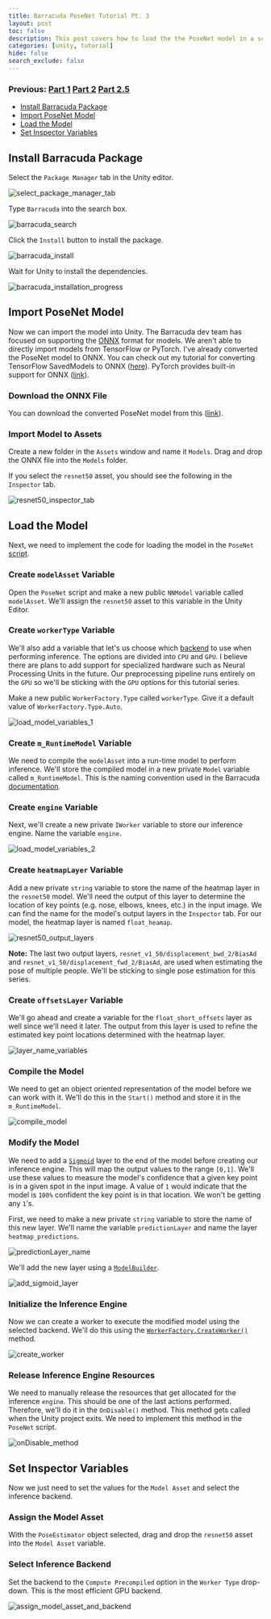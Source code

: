 ```yaml
---
title: Barracuda PoseNet Tutorial Pt. 3
layout: post
toc: false
description: This post covers how to load the the PoseNet model in a script.
categories: [unity, tutorial]
hide: false
search_exclude: false
---
```


### Previous: [Part 1](https://christianjmills.com/unity/tutorial/2020/10/25/Barracuda-PoseNet-Tutorial-1.html) [Part 2](https://christianjmills.com/unity/tutorial/2020/10/25/Barracuda-PoseNet-Tutorial-2.html) [Part 2.5](https://christianjmills.com/unity/tutorial/2020/11/05/Barracuda-PoseNet-Tutorial-2-5.html)

* [Install Barracuda Package](#install-barracuda-package)
* [Import PoseNet Model](#import-posenet-model)
* [Load the Model](#load-the-model)
* [Set Inspector Variables](#set-inspector-variables)

## Install Barracuda Package

Select the `Package Manager` tab in the Unity editor.

![select_package_manager_tab](\images\barracuda-posenet-tutorial\select_package_manager_tab.png)

Type `Barracuda` into the search box.

![barracuda_search](\images\barracuda-posenet-tutorial\barracuda_search.PNG)

Click the `Install` button to install the package.

![barracuda_install](\images\barracuda-posenet-tutorial\barracuda_install.PNG)

Wait for Unity to install the dependencies.

![barracuda_installation_progress](\images\barracuda-posenet-tutorial\barracuda_installation_progress.PNG)

## Import PoseNet Model

Now we can import the model into Unity. The Barracuda dev team has focused on supporting the [ONNX](https://onnx.ai/) format for models. We aren't able to directly import models from TensorFlow or PyTorch. I've already converted the PoseNet model to ONNX. You can check out my tutorial for converting TensorFlow SavedModels to ONNX ([here](https://christianjmills.com/tensorflow/onnx/tutorial/2020/10/21/How-to-Convert-a-TensorFlow-SavedModel-to-ONNX.html)). PyTorch provides built-in support for ONNX ([link](https://pytorch.org/tutorials/advanced/super_resolution_with_onnxruntime.html)).

### Download the ONNX File

You can download the converted PoseNet model from this ([link](https://drive.google.com/file/d/1oKrlraI3m3ecme-pAvAh25-Jzzu86sv_/view?usp=sharing)).

### Import Model to Assets

Create a new folder in the `Assets` window and name it `Models`. Drag and drop the ONNX file into the `Models` folder.

If you select the `resnet50` asset, you should see the following in the `Inspector` tab.

![resnet50_inspector_tab](\images\barracuda-posenet-tutorial\resnet50_inspector_tab.PNG)

## Load the Model

Next, we need to implement the code for loading the model in the `PoseNet` [script](https://christianjmills.com/unity/tutorial/2020/11/04/Barracuda-PoseNet-Tutorial-2.html#create-the-posenet-script).

### Create `modelAsset` Variable

Open the `PoseNet` script and make a new public `NNModel` variable called `modelAsset`. We'll assign the `resnet50` asset to this variable in the Unity Editor.

### Create `workerType` Variable

We'll also add a variable that let's us choose which [backend](https://docs.unity3d.com/Packages/com.unity.barracuda@1.0/manual/Worker.html) to use when performing inference. The options are divided into `CPU` and `GPU`. I believe there are plans to add support for specialized hardware such as Neural Processing Units in the future. Our preprocessing pipeline runs entirely on the `GPU` so we'll be sticking with the `GPU` options for this tutorial series.

Make a new public `WorkerFactory.Type` called `workerType`. Give it a default value of `WorkerFactory.Type.Auto`.

![load_model_variables_1](\images\barracuda-posenet-tutorial\load_model_variables_1.png)

### Create `m_RuntimeModel` Variable

We need to compile the `modelAsset` into a run-time model to perform inference. We'll store the compiled model in a new private `Model` variable called `m_RuntimeModel`. This is the naming convention used in the Barracuda [documentation](https://docs.unity3d.com/Packages/com.unity.barracuda@1.0/manual/Loading.html). 

### Create `engine` Variable

Next, we'll create a new private `IWorker` variable to store our inference engine. Name the variable `engine`.

![load_model_variables_2](\images\barracuda-posenet-tutorial\load_model_variables_2.png)

### Create `heatmapLayer` Variable

Add a new private `string` variable to store the  name of the heatmap layer in the `resnet50` model. We'll need the output of this layer to determine the location of key points (e.g. nose, elbows, knees, etc.) in the input image. We can find the name for the model's output layers in the `Inspector` tab. For our model, the heatmap layer is named `float_heamap`.

![resnet50_output_layers](\images\barracuda-posenet-tutorial\resnet50_output_layers.PNG)

**Note:** The last two output layers, `resnet_v1_50/displacement_bwd_2/BiasAd` and `resnet_v1_50/displacement_fwd_2/BiasAd`, are used when estimating the pose of multiple people. We'll be sticking to single pose estimation for this series. 

### Create `offsetsLayer` Variable

We'll go ahead and create a variable for the `float_short_offsets` layer as well since we'll need it later. The output from this layer is used to refine the estimated key point locations determined with the heatmap layer. 

![layer_name_variables](\images\barracuda-posenet-tutorial\layer_name_variables.png)

### Compile the Model

We need to get an object oriented representation of the model before we can work with it. We'll do this in the `Start()` method and store it in the `m_RuntimeModel`.

![compile_model](\images\barracuda-posenet-tutorial\compile_model.png)

### Modify the Model

We need to add a [`Sigmoid`](https://docs.unity3d.com/Packages/com.unity.barracuda@1.0/api/Unity.Barracuda.ModelBuilder.html#Unity_Barracuda_ModelBuilder_Sigmoid_System_String_System_Object_) layer to the end of the model before creating our inference engine. This will map the output values to the range `[0,1]`. We'll use these values to measure the model's confidence that a given key point is in a given spot in the input image. A value of `1` would indicate that the model is `100%` confident the key point is in that location. We won't be getting any `1`'s.

First, we need to make a new private `string` variable to store the name of this new layer. We'll name the variable `predictionLayer` and name the layer `heatmap_predictions`.

![predictionLayer_name](\images\barracuda-posenet-tutorial\predictionLayer_name.png)

We'll add the new layer using a [`ModelBuilder`](https://docs.unity3d.com/Packages/com.unity.barracuda@1.0/api/Unity.Barracuda.ModelBuilder.html).

![add_sigmoid_layer](\images\barracuda-posenet-tutorial\add_sigmoid_layer.png)

### Initialize the Inference Engine

Now we can create a worker to execute the modified model using the selected backend. We'll do this using the [`WorkerFactory.CreateWorker()`](https://docs.unity3d.com/Packages/com.unity.barracuda@1.0/api/Unity.Barracuda.WorkerFactory.html#Unity_Barracuda_WorkerFactory_CreateWorker_Unity_Barracuda_WorkerFactory_Type_Unity_Barracuda_Model_System_Boolean_) method.

![create_worker](\images\barracuda-posenet-tutorial\create_worker.png)

### Release Inference Engine Resources

We need to manually release the resources that get allocated for the inference `engine`. This should be one of the last actions performed. Therefore, we'll do it in the `OnDisable()` method. This method gets called when the Unity project exits. We need to implement this method in the `PoseNet` script.

![onDisable_method](\images\barracuda-posenet-tutorial\onDisable_method.png)

## Set Inspector Variables

Now we just need to set the values for the `Model Asset` and select the inference backend.

### Assign the Model Asset

With the `PoseEstimator` object selected, drag and drop the `resnet50` asset into the `Model Asset` variable.

### Select Inference Backend

Set the backend to the `Compute Precompiled` option in the `Worker Type` drop-down. This is the most efficient GPU backend.

![assign_model_asset_and_backend](\images\barracuda-posenet-tutorial\assign_model_asset_and_backend.PNG)
